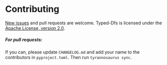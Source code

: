 # Contributing

[New issues](https://github.com/dmyersturnbull/typed-dfs/issues) and pull requests are welcome.
Typed-Dfs is licensed under the [Apache License, version 2.0](https://www.apache.org/licenses/LICENSE-2.0).

##### For pull requests:
If you can, please update `CHANGELOG.md` and add your name to the contributors in `pyproject.toml`.
Then run `tyrannosaurus sync`.

